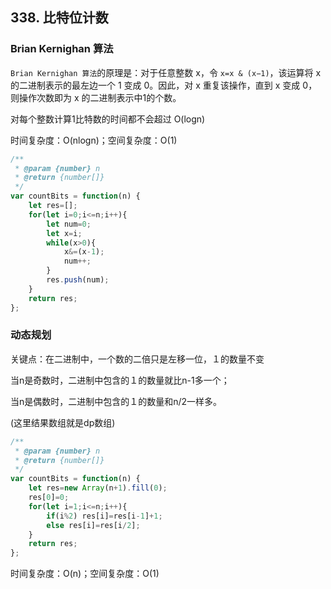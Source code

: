 ## 338. 比特位计数

### Brian Kernighan 算法

`Brian Kernighan 算法`的原理是：对于任意整数 x，令 `x=x & (x−1)`，该运算将 x 的二进制表示的最左边一个 1 变成 0。因此，对 x 重复该操作，直到 x 变成 0，则操作次数即为 x 的二进制表示中1的个数。

对每个整数计算1比特数的时间都不会超过 O(log⁡n)

时间复杂度：O(nlogn)；空间复杂度：O(1)

```javascript
/**
 * @param {number} n
 * @return {number[]}
 */
var countBits = function(n) {
    let res=[];
    for(let i=0;i<=n;i++){
        let num=0;
        let x=i;
        while(x>0){
            x&=(x-1);
            num++;
        }
        res.push(num);
    }
    return res;
};
```

### 动态规划

关键点：在二进制中，一个数的二倍只是左移一位，１的数量不变

当n是奇数时，二进制中包含的１的数量就比n-1多一个；

当n是偶数时，二进制中包含的１的数量和n/2一样多。

(这里结果数组就是dp数组)

```javascript
/**
 * @param {number} n
 * @return {number[]}
 */
var countBits = function(n) {
    let res=new Array(n+1).fill(0);
    res[0]=0;
    for(let i=1;i<=n;i++){
        if(i%2) res[i]=res[i-1]+1;
        else res[i]=res[i/2];
    }
    return res;
};
```

时间复杂度：O(n)；空间复杂度：O(1)